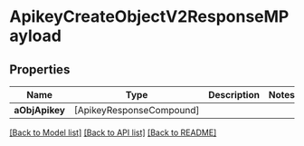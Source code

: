 # ApikeyCreateObjectV2ResponseMPayload

## Properties
Name | Type | Description | Notes
------------ | ------------- | ------------- | -------------
**aObjApikey** | [ApikeyResponseCompound] |  | 

[[Back to Model list]](../README.md#documentation-for-models) [[Back to API list]](../README.md#documentation-for-api-endpoints) [[Back to README]](../README.md)


